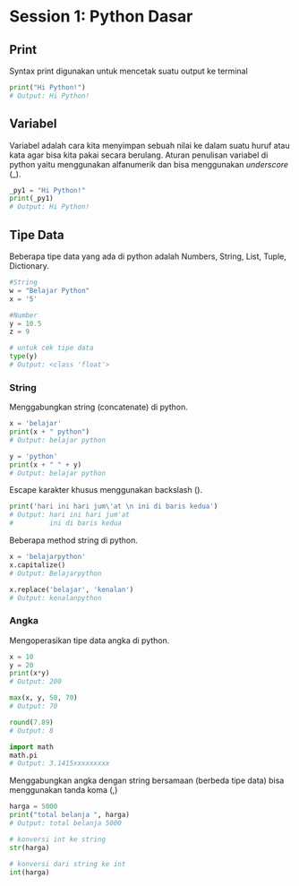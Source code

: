 # Session 1: Python Dasar

## Print
Syntax print digunakan untuk mencetak suatu output ke terminal
```python
print("Hi Python!")
# Output: Hi Python!
```

## Variabel
Variabel adalah cara kita menyimpan sebuah nilai ke dalam suatu huruf atau kata agar bisa kita pakai secara berulang. Aturan penulisan variabel di python yaitu menggunakan alfanumerik dan bisa menggunakan *underscore* (\_).
```python
_py1 = "Hi Python!"
print(_py1)
# Output: Hi Python!
```

## Tipe Data
Beberapa tipe data yang ada di python adalah Numbers, String, List, Tuple, Dictionary.
```python
#String
w = "Belajar Python"
x = '5'

#Number
y = 10.5
z = 9

# untuk cek tipe data
type(y)
# Output: <class 'float'>
```

### String
Menggabungkan string (concatenate) di python.
```python
x = 'belajar'
print(x + " python")
# Output: belajar python

y = 'python'
print(x + " " + y)
# Output: belajar python
```
Escape karakter khusus menggunakan backslash (\).
```python
print('hari ini hari jum\'at \n ini di baris kedua')
# Output: hari ini hari jum'at
#         ini di baris kedua
```
Beberapa method string di python.
```python
x = 'belajarpython'
x.capitalize()
# Output: Belajarpython

x.replace('belajar', 'kenalan')
# Output: kenalanpython
```

### Angka
Mengoperasikan tipe data angka di python.
```python
x = 10
y = 20
print(x*y)
# Output: 200

max(x, y, 50, 70)
# Output: 70

round(7.89)
# Output: 8

import math
math.pi
# Output: 3.1415xxxxxxxxx
```
Menggabungkan angka dengan string bersamaan (berbeda tipe data) bisa menggunakan tanda koma (,)
```python
harga = 5000
print("total belanja ", harga)
# Output: total belanja 5000

# konversi int ke string
str(harga)

# konversi dari string ke int
int(harga)
```
